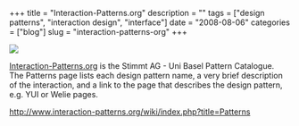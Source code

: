 +++
title = "Interaction-Patterns.org"
description = ""
tags = ["design patterns", "interaction design", "interface"]
date = "2008-08-06"
categories = ["blog"]
slug = "interaction-patterns-org"
+++



  <div class="notebook-screenshot"><a href="http://www.interaction-patterns.org/wiki/index.php?title=Patterns"><img src="http://media.konigi.com/bluga/wt4899f56695d28.jpg"/></a></div><p><a href="http://www.interaction-patterns.org/wiki/index.php?title=Patterns">Interaction-Patterns.org</a> is the Stimmt AG - Uni Basel Pattern Catalogue. The Patterns page lists each design pattern name, a very brief description of the interaction, and a link to the page that describes the design pattern, e.g. YUI or Welie pages.</p>
    
  <a href="http://www.interaction-patterns.org/wiki/index.php?title=Patterns">http://www.interaction-patterns.org/wiki/index.php?title=Patterns</a>
